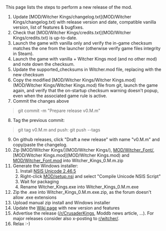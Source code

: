 This page lists the steps to perform a new release of the mod.

1. Update [MOD/Witcher Kings/changelog.txt](MOD/Witcher Kings/changelog.txt) with release version and date, compatible vanilla version, list of features & bugfixes.
2. Check that [MOD/Witcher Kings/credits.txt](MOD/Witcher Kings/credits.txt) is up-to-date.
3. Launch the game with vanilla only and verify the in-game checksum matches the one from the launcher (otherwise verify game files integrity in Steam).
4. Launch the game with vanilla + Witcher Kings mod (and no other mod) and note down the checksum.
5. Update the supported_checksums in Witcher.mod file, replacing with the new checksum
6. Copy the modified [MOD/Witcher Kings/Witcher Kings.mod](MOD/Witcher Kings/Witcher Kings.mod) file from git, launch the game again, and verify that the on-startup checksum warning doesn't popup, even when the associated game rule is active.
7. Commit the changes above
> git commit -m "Prepare release v0.M.m"
8. Tag the previous commit:
> git tag v0.M.m
and push:
> git push --tags
9. On github releases, click "Draft a new release" with name "v0.M.m" and copy/paste the changelog.
10. Zip [MOD/Witcher Kings/](MOD/Witcher Kings/), [MOD/Witcher_Font/](MOD/Witcher_Font/), [MOD/Witcher Kings.mod](MOD/Witcher Kings.mod) and [MOD/Witcher_Font.mod](MOD/Witcher_Font.mod) into Witcher_Kings_0.M.m.zip
11. Generate the Windows installer:
	1. Install [NSIS Unicode 2.46.5](https://code.google.com/p/unsis/downloads/list)
	2. Right-click [MOD/setup.nsi](MOD/setup.nsi) and select "Compile Unicode NSIS Script"
	3. Wait for packaging
	4. Rename Witcher_Kings.exe into Witcher_Kings_0.M.m.exe
12. Zip the .exe into Witcher_Kings_0.M.m.exe.zip, as the forum doesn't allow .exe extensions
13. Upload manual zip install and Windows installer
14. Update the [Wiki page](https://ck2.paradoxwikis.com/Witcher_Kings) with new version and features
15. Advertise the release ([/r/CrusaderKings](https://www.reddit.com/r/CrusaderKings), Moddb news article, ...). For major releases consider also x-posting to [r/witcher/](https://www.reddit.com/r/witcher/).
16. Relax :-)